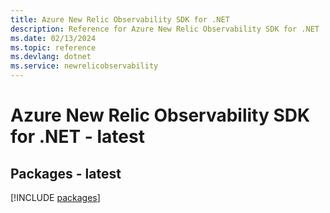 ```yaml
---
title: Azure New Relic Observability SDK for .NET
description: Reference for Azure New Relic Observability SDK for .NET
ms.date: 02/13/2024
ms.topic: reference
ms.devlang: dotnet
ms.service: newrelicobservability
---
```

# Azure New Relic Observability SDK for .NET - latest
## Packages - latest
[!INCLUDE [packages](new-relic-observability-index.md)]